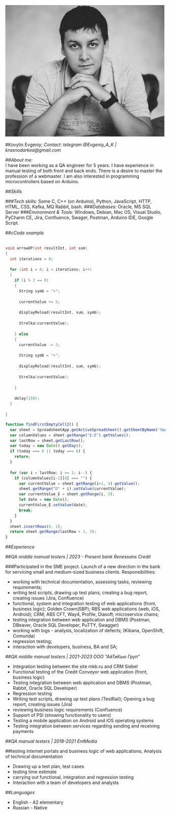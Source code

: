 

![alt-photo](/photo.jpeg)

#Kovylin Evgeniy; 
_Contact: telegram @Evgeniy_A_K | krasnodarkea@gmail.com_

##*About me:*  
I have been working as a QA engineer for 5 years. I have experience in manual testing of both front and back ends. There is a desire to master the profession of a webmaster. I am also interested in programming microcontrollers based on Arduino.

##*Skills*

###_*Tech skills:*_ Some C, C++ (on Arduino), Python, JavaScript, HTTP, HTML, CSS, Kafka, MQ Rabbit, bash.
###_*Databases:*_ Oracle, MS SQL Server
###_*Environment & Tools:*_ Windows, Debian, Mac OS, Visual Studio, PyCharm CE, Jira, Confluence, Swager, Postman, Arduino IDE, Google Script.

##*cCode example*

``` C++ (arduino)

void arrowUP(int resultInt, int sum)
{
  int iterations = 8; 
  
  for (int i = 0; i < iterations; i++) 
  {
    if (i % 2 == 0) 
    { 
      String symb = "+";

      currentValue += 5;

      displayReload(resultInt, sum, symb);

      Strelka(currentValue);

    } else 
    { 
      currentValue -= 5;

      String symb = "+";

      displayReload(resultInt, sum, symb);

      Strelka(currentValue);

    }

    delay(150);
  }

}
```

``` JavaScript (ES5) (Google script)
function findFirstEmptyCell2() {
  var sheet = SpreadsheetApp.getActiveSpreadsheet().getSheetByName('Ошибки');
  var columnValues = sheet.getRange("E:E").getValues();
  var lastRow = sheet.getLastRow();
  var today = new Date().getDay();
  if (today === 0 || today === 6) {
    return;
  }
  
  for (var i = lastRow; i >= 1; i--) {
    if (columnValues[i-1][0] === "") {
      var currentValue = sheet.getRange(i+1, 4).getValue();
      sheet.getRange("D" + i).setValue(currentValue);
      var currentValue_E = sheet.getRange(i, 5);
      let date = new Date();
      currentValue_E.setValue(date);
      break;
    }
  }
  sheet.insertRows(4, 1);
  return sheet.getRange(lastRow + 1, 5);
}
```



##*Experience*

##*QA middle manual testers | 2023 - Present*
_*bank Renessans Credit*_

###Participated in the SME project. Launch of a new direction in the bank for servicing small and medium-sized business clients.
Responsibilities:
* working with technical documentation, assessing tasks, reviewing requirements;
* writing test scripts, drawing up test plans; creating a bug report, creating issues (Jira, Confluence)
* functional, system and integration testing of web applications (front, business logic); Golden Crown(SBP); RBS web applications (web, iOS, Android); CRM; ABS CFT, Way4, Profile, Diasoft; microservice chains;
* testing integration between web application and DBMS (Postman, DBeaver, Oracle SQL Developer, PuTTY, Swagger)
* working with logs - analysis, localization of defects; (Kibana, OpenShift, Comunda)
* regression testing;
* interaction with developers, business, BA and SA;



##*QA middle manual testers | 2021-2023*
_*ООО “АйТиКью Груп”*_

* Integration testing between the site mkb.ru and CRM Siebel
* Functional testing of the Credit Conveyor web application (front, business logic)
* Testing integration between web application and DBMS (Postman, Rabbit, Oracle SQL Developer)
* Regression testing
* Writing test scripts, drawing up test plans (TestRail); Opening a bug report, creating issues (Jira)
* reviewing business logic requirements (Confluence)
* Support of PSI (showing functionality to users)
* Testing a mobile application on Android and iOS operating systems
* Testing integration between services regarding sending and receiving payments


##*QA manual testers | 2018-2021*
_*EntMedia*_

##testing Internet portals and business logic of web applications,
Analysis of technical documentation
* Drawing up a test plan, test cases
* testing time estimate
* carrying out functional, integration and regression testing
* Interaction with a team of developers and analysts

##*Languages*

* English - A2 elementary
* Russian - Native